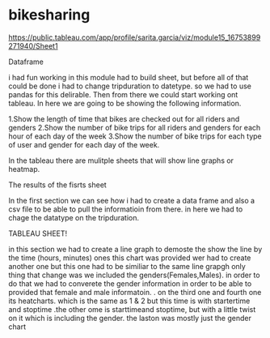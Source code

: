 # bikesharing


https://public.tableau.com/app/profile/sarita.garcia/viz/module15_16753899271940/Sheet1

Dataframe

  i had fun working in this module had to build sheet, but before all of that could be done i had to change tripduration to datetype. so we had to use pandas for this delirable. 
Then from there we could start working ont tableau.
In here we are going to be showing the following information.

1.Show the length of time that bikes are checked out for all riders and genders
2.Show the number of bike trips for all riders and genders for each hour of each day of the week
3.Show the number of bike trips for each type of user and gender for each day of the week.

  In  the tableau there are mulitple sheets that will show line graphs or heatmap.

The results of the fisrts sheet

  In the first section we can see how i had to create a data frame and also a csv file to be able to pull the informatioin from there.
in here we had to chage the datatype on the tripduration.

TABLEAU SHEET!

  in this section we had to create a line graph to demoste the show the line by the time (hours, minutes)
 ones this chart was provided wer had to  create another one but this one had to be similiar to the same line grapgh only thing that change was we included the genders(Females,Males). in order to do that we had to converete the gender information in order to be able to provided that female and male informatoin. . on the third one and fourth one its heatcharts. which is the same as 1 & 2 but this time is with startertime and stoptime .the other ome is starttimeand stoptime, but with a little twist on it which is including the gender. the laston was mostly just the gender chart
